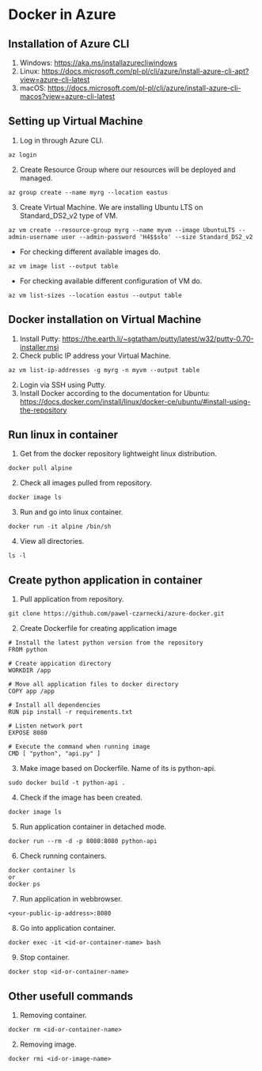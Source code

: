 # Docker in Azure

## Installation of Azure CLI 
1. Windows: https://aka.ms/installazurecliwindows
2. Linux: https://docs.microsoft.com/pl-pl/cli/azure/install-azure-cli-apt?view=azure-cli-latest
3. macOS: https://docs.microsoft.com/pl-pl/cli/azure/install-azure-cli-macos?view=azure-cli-latest

## Setting up Virtual Machine
1. Log in through Azure CLI.
```
az login
```
2. Create Resource Group where our resources will be deployed and managed.
```
az group create --name myrg --location eastus
```
3. Create Virtual Machine. We are installing Ubuntu LTS on Standard_DS2_v2 type of VM.
```
az vm create --resource-group myrg --name myvm --image UbuntuLTS --admin-username user --admin-password 'H4$$sło' --size Standard_DS2_v2
```
* For checking different available images do.
```
az vm image list --output table
```
* For checking available different configuration of VM do.
```
az vm list-sizes --location eastus --output table
```

## Docker installation on Virtual Machine
1. Install Putty: https://the.earth.li/~sgtatham/putty/latest/w32/putty-0.70-installer.msi
2. Check public IP address your Virtual Machine.
```
az vm list-ip-addresses -g myrg -n myvm --output table
```
2. Login via SSH using Putty.
3. Install Docker according to the documentation for Ubuntu: https://docs.docker.com/install/linux/docker-ce/ubuntu/#install-using-the-repository

## Run linux in container
1. Get from the docker repository lightweight linux distribution.
```
docker pull alpine
```
2. Check all images pulled from repository.
```
docker image ls
```
3. Run and go into linux container.
```
docker run -it alpine /bin/sh
```
4. View all directories.
```
ls -l
```

## Create python application in container
1. Pull application from repository.
```
git clone https://github.com/pawel-czarnecki/azure-docker.git
```
2. Create Dockerfile for creating application image
```
# Install the latest python version from the repository
FROM python

# Create appication directory
WORKDIR /app

# Move all application files to docker directory
COPY app /app

# Install all dependencies
RUN pip install -r requirements.txt

# Listen network port
EXPOSE 8080

# Execute the command when running image
CMD [ "python", "api.py" ]
```
3. Make image based on Dockerfile. Name of its is python-api.
```
sudo docker build -t python-api .
```
4. Check if the image has been created.
```
docker image ls
```
5. Run application container in detached mode.
```
docker run --rm -d -p 8080:8080 python-api
```
6. Check running containers.
```
docker container ls
or
docker ps
```
7. Run application in webbrowser.
```
<your-public-ip-address>:8080
```
8. Go into application container.
```
docker exec -it <id-or-container-name> bash
```
9. Stop container.
```
docker stop <id-or-container-name>
```

## Other usefull commands
1. Removing container.
```
docker rm <id-or-container-name>
```
2. Removing image.
```
docker rmi <id-or-image-name>
```
